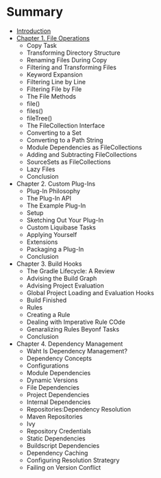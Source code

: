 # Summary

* [Introduction](README.md)
* [Chapter 1. File Operations](chapter1.md)
   * Copy Task
   * Transforming Directory Structure
   * Renaming Files During Copy
   * Filtering and Transforming Files
   * Keyword Expansion
   * Filtering Line by Line
   * Filtering File by File
   * The File Methods
   * file()
   * files()
   * fileTree()
   * The FileCollection Interface
   * Converting to a Set
   * Converting to a Path String
   * Module Dependencies as FileCollections
   * Adding and Subtracting FileCollections
   * SourceSets as FileCollections
   * Lazy Files
   * Conclusion
* Chapter 2. Custom Plug-Ins
   * Plug-In Philosophy
   * The Plug-In API
   * The Example Plug-In
   * Setup
   * Sketching Out Your Plug-In
   * Custom Liquibase Tasks
   * Applying Yourself
   * Extensions
   * Packaging a Plug-In
   * Conclusion
* Chapter 3. Build Hooks
   * The Gradle Lifecycle: A Review
   * Advising the Build Graph
   * Advising Project Evaluation
   * Global Project Loading and Evaluation Hooks
   * Build Finished
   * Rules
   * Creating a Rule
   * Dealing with Imperative Rule COde
   * Genaralizing Rules Beyonf Tasks
   * Conclusion
* Chapter 4. Dependency Management
   * Waht Is Dependency Management?
   * Dependency Concepts
   * Configurations
   * Module Dependencies
   * Dynamic Versions
   * File Dependencies
   * Project Dependencies
   * Internal Dependencies
   * Repositories:Dependency Resolution
   * Maven Repositories
   * Ivy
   * Repository Credentials
   * Static Dependencies
   * Buildscript Dependencies
   * Dependency Caching
   * Configuring Resolution Strategry
   * Failing on Version Conflict

